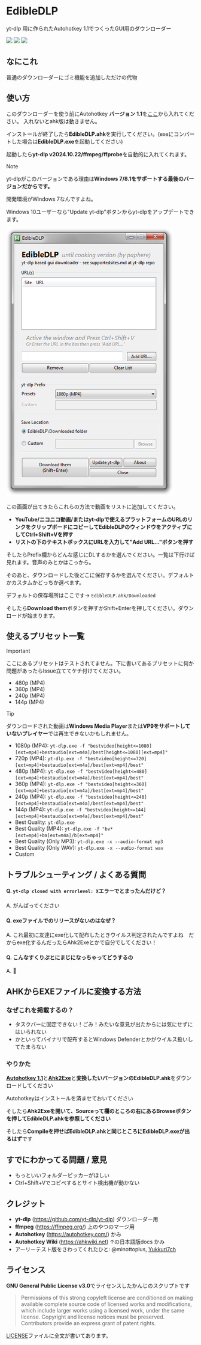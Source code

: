 # EdibleDLP
yt-dlp 用に作られたAutohotkey 1.1でつくったGUI用のダウンローダー

[<img src="https://img.shields.io/badge/Autohotkey_1.1-green?style=for-the-badge&logo=AutoHotkey">](http://www.autohotkey.com)
[<img src="https://img.shields.io/badge/YT--DLP-gray?style=for-the-badge&logo=youtube">](http://github.com/yt-dlp/yt-dlp)
[<img src="https://img.shields.io/badge/FFmpeg-black_green?style=for-the-badge&logo=ffmpeg">](http://ffmpeg.org)

## なにこれ
普通のダウンローダーにゴミ機能を追加しただけの代物

## 使い方
このダウンローダーを使う前にAutohotkey **バージョン 1.1**を[ここ](https://www.autohotkey.com/download/ahk-install.exe)から入れてください。
入れないとahk版は動きません。

インストールが終了したら**EdibleDLP.ahk**を実行してください。(exeにコンバートした場合は**EdibleDLP.exe**を起動してください)

起動したら**yt-dlp v2024.10.22/ffmpeg/ffprobe**を自動的に入れてくれます。
> [!NOTE]
> yt-dlpがこのバージョンである理由は**Windows 7/8.1をサポートする最後のバージョンだからです。**
> 
> 開発環境がWindows 7なんですよね。
> 
> Windows 10ユーザーなら"Update yt-dlp"ボタンからyt-dlpをアップデートできます。

![Main GUI of EdibleDLP](https://github.com/pap-git/EdibleDLP/blob/main/readme-img/main-gui.png?raw=true)

この画面が出てきたらこれらの方法で動画をリストに追加してください。
- **YouTube/ニコニコ動画/またはyt-dlpで使えるプラットフォームのURLのリンクをクリップボードにコピーしてEdibleDLPのウィンドウをアクティブにしてCtrl+Shift+Vを押す**
- **リストの下のテキストボックスにURLを入力して"Add URL..."ボタンを押す**

そしたらPrefix欄からどんな感じにDLするかを選んでください。一覧は下行けば見れます。音声のみとかはこっから。

そのあと、ダウンロードした後どこに保存するかを選んでください。デフォルトかカスタムかどっちか選べます。

デフォルトの保存場所はここです→ `EdibleDLP.ahk/Downloaded`

そしたら**Download them**ボタンを押すかShift+Enterを押してください。ダウンロードが始まります。

## 使えるプリセット一覧
> [!IMPORTANT]
> ここにあるプリセットはテストされてません。下に書いてあるプリセットに何か問題があったらIssue立ててケチ付けてください。
> - 480p (MP4)
> - 360p (MP4)
> - 240p (MP4)
> - 144p (MP4)

> [!TIP]
> ダウンロードされた動画は**Windows Media Player**または**VP9をサポートしていないプレイヤー**では再生できないかもしれません。

- 1080p (MP4): `yt-dlp.exe -f "bestvideo[height<=1080][ext=mp4]+bestaudio[ext=m4a]/best[height<=1080][ext=mp4]"`
- 720p (MP4): `yt-dlp.exe -f "bestvideo[height<=720][ext=mp4]+bestaudio[ext=m4a]/best[ext=mp4]/best"`
- 480p (MP4): `yt-dlp.exe -f "bestvideo[height<=480][ext=mp4]+bestaudio[ext=m4a]/best[ext=mp4]/best"`
- 360p (MP4): `yt-dlp.exe -f "bestvideo[height<=360][ext=mp4]+bestaudio[ext=m4a]/best[ext=mp4]/best"`
- 240p (MP4): `yt-dlp.exe -f "bestvideo[height<=240][ext=mp4]+bestaudio[ext=m4a]/best[ext=mp4]/best"`
- 144p (MP4): `yt-dlp.exe -f "bestvideo[height<=144][ext=mp4]+bestaudio[ext=m4a]/best[ext=mp4]/best"`
- Best Quality: `yt-dlp.exe`
- Best Quality (MP4): `yt-dlp.exe -f "bv*[ext=mp4]+ba[ext=m4a]/b[ext=mp4]"`
- Best Quality (Only MP3): `yt-dlp.exe -x --audio-format mp3`
- Best Quality (Only WAV): `yt-dlp.exe -x --audio-format wav`
- Custom

## トラブルシューティング / よくある質問
#### Q. `yt-dlp closed with errorlevel: X`エラーでとまったんだけど？
A. がんばってください
#### Q. exeファイルでのリリースがないのはなぜ？
A. これ最初に友達にexe化して配布したときウイルス判定されたんですよね　だからexe化するんだったらAhk2Exeとかで自分でしてください！
#### Q. こんなすくりぷとにまじになっちゃってどうするの
A. 🤗

## AHKからEXEファイルに変換する方法
### なぜこれを掲載するの？
 - タスクバーに固定できない！ごみ！みたいな意見が出たからには気にせずにはいられない
 - かといってバイナリで配布するとWindows Defenderとかがウイルス扱いしてたまらない
### やりかた
[**Autohotkey 1.1**](https://www.autohotkey.com/download/ahk-install.exe)と[**Ahk2Exe**](https://github.com/AutoHotkey/Ahk2Exe/releases/latest)と**変換したいバージョンのEdibleDLP.ahk**をダウンロードしてください



Autohotkeyはインストールを済ませておいてください

そしたら**Ahk2Exeを開いて、Sourceって欄のところの右にあるBrowseボタンを押してEdibleDLP.ahkを参照してください**

そしたら**Compileを押せばEdibleDLP.ahkと同じところにEdibleDLP.exeが出るはず**です

## すでにわかってる問題 / 意見
 - もっといいフォルダーピッカーがほしい
 - Ctrl+Shift+Vでコピペするとサイト検出機が動かない

## クレジット
 - **yt-dlp** (https://github.com/yt-dlp/yt-dlp) ダウンローダー用
 - **ffmpeg** (https://ffmpeg.org/) 上のやつのマージ用
 - **Autohotkey** (https://autohotkey.com/) かみ
 - **Autohotkey Wiki** (https://ahkwiki.net) ↑の日本語版docs かみ
 - アーリーテスト版をさわってくれたひと: @minottoplus, [Yukkuri7ch](https://x.com/Yukuri7ch)
## ライセンス
**GNU General Public License v3.0**でライセンスしたかんじのスクリプトです
> Permissions of this strong copyleft license are conditioned on making available complete source code of licensed works and modifications, which include larger works using a licensed work, under the same license. Copyright and license notices must be preserved. Contributors provide an express grant of patent rights.

[LICENSE](https://github.com/pap-git/EdibleDLP/blob/main/LICENSE)ファイルに全文が書いてあります。
